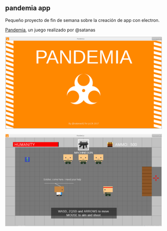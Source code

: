 ## pandemia app

Pequeño proyecto de fin de semana sobre la creación de app con electron.

<a href="https://github.com/satanas/pandemia">Pandemia</a>, un juego realizado por @satanas

![pandemia app](assets/preview/1.png)

![pandemia app](assets/preview/2.png)